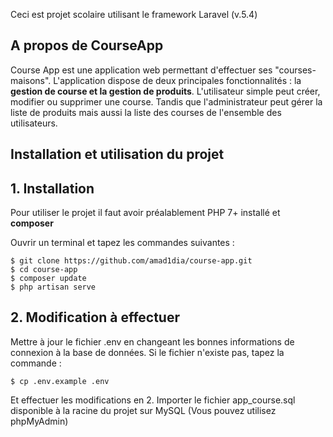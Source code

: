 Ceci est projet scolaire utilisant le framework Laravel (v.5.4)
## A propos de CourseApp

Course App est une application web permettant d'effectuer ses "courses-maisons". 
L'application dispose de deux principales fonctionnalités : la <b>gestion de course et la gestion de produits</b>. 
L'utilisateur simple peut créer, modifier ou supprimer une course. Tandis que l'administrateur peut gérer la liste de produits mais aussi la liste des courses de l'ensemble des utilisateurs.

## Installation et  utilisation du projet
## 1. Installation
Pour utiliser le projet il faut avoir préalablement PHP 7+ installé et **composer**

Ouvrir un terminal et tapez les commandes suivantes :
```
$ git clone https://github.com/amad1dia/course-app.git
$ cd course-app
$ composer update
$ php artisan serve
```
## 2. Modification à effectuer
Mettre à jour le fichier .env en changeant les bonnes informations de connexion à la base de données.
Si le fichier n'existe pas, tapez la commande :
```
$ cp .env.example .env
```
Et effectuer les modifications en 2.
Importer le fichier app_course.sql disponible à la racine du projet sur MySQL (Vous pouvez utilisez phpMyAdmin)

